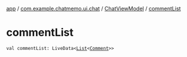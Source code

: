 [app](../../index.md) / [com.example.chatmemo.ui.chat](../index.md) / [ChatViewModel](index.md) / [commentList](./comment-list.md)

# commentList

`val commentList: LiveData<`[`List`](https://kotlinlang.org/api/latest/jvm/stdlib/kotlin.collections/-list/index.html)`<`[`Comment`](../../com.example.chatmemo.model.entity/-comment/index.md)`>>`